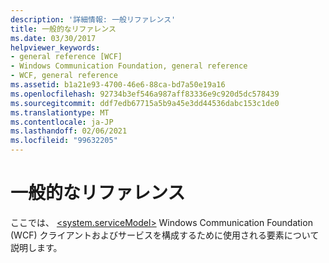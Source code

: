 ```yaml
---
description: '詳細情報: 一般リファレンス'
title: 一般的なリファレンス
ms.date: 03/30/2017
helpviewer_keywords:
- general reference [WCF]
- Windows Communication Foundation, general reference
- WCF, general reference
ms.assetid: b1a21e93-4700-46e6-88ca-bd7a50e19a16
ms.openlocfilehash: 92734b3ef546a987aff83336e9c920d5dc578439
ms.sourcegitcommit: ddf7edb67715a5b9a45e3dd44536dabc153c1de0
ms.translationtype: MT
ms.contentlocale: ja-JP
ms.lasthandoff: 02/06/2021
ms.locfileid: "99632205"
---
```

# <a name="general-reference"></a>一般的なリファレンス

ここでは、 [\<system.serviceModel>](../configure-apps/file-schema/wcf/system-servicemodel.md) Windows Communication Foundation (WCF) クライアントおよびサービスを構成するために使用される要素について説明します。
